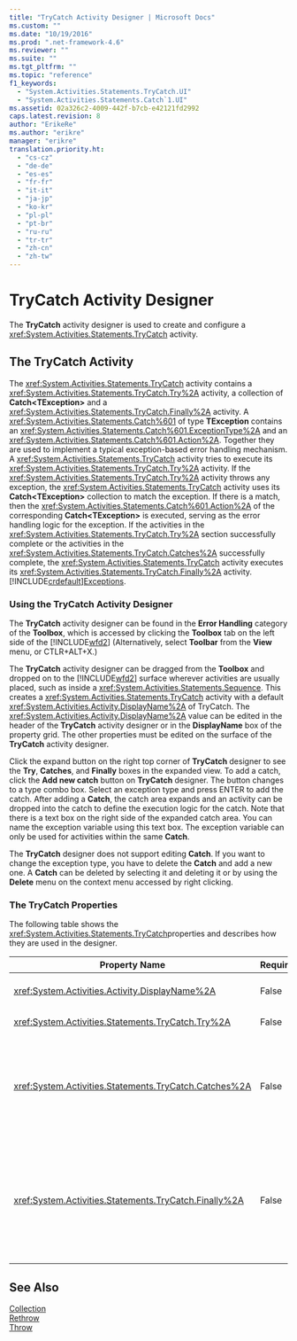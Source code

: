 ```yaml
---
title: "TryCatch Activity Designer | Microsoft Docs"
ms.custom: ""
ms.date: "10/19/2016"
ms.prod: ".net-framework-4.6"
ms.reviewer: ""
ms.suite: ""
ms.tgt_pltfrm: ""
ms.topic: "reference"
f1_keywords: 
  - "System.Activities.Statements.TryCatch.UI"
  - "System.Activities.Statements.Catch`1.UI"
ms.assetid: 02a326c2-4009-442f-b7cb-e42121fd2992
caps.latest.revision: 8
author: "ErikeRe"
ms.author: "erikre"
manager: "erikre"
translation.priority.ht: 
  - "cs-cz"
  - "de-de"
  - "es-es"
  - "fr-fr"
  - "it-it"
  - "ja-jp"
  - "ko-kr"
  - "pl-pl"
  - "pt-br"
  - "ru-ru"
  - "tr-tr"
  - "zh-cn"
  - "zh-tw"
---
```

# TryCatch Activity Designer
The **TryCatch** activity designer is used to create and configure a <xref:System.Activities.Statements.TryCatch> activity.  
  
## The TryCatch Activity  
 The <xref:System.Activities.Statements.TryCatch> activity contains a <xref:System.Activities.Statements.TryCatch.Try%2A> activity, a collection of **Catch\<TException>** and a <xref:System.Activities.Statements.TryCatch.Finally%2A> activity. A <xref:System.Activities.Statements.Catch%601> of type **TException** contains an <xref:System.Activities.Statements.Catch%601.ExceptionType%2A> and an <xref:System.Activities.Statements.Catch%601.Action%2A>. Together they are used to implement a typical exception-based error handling mechanism. A <xref:System.Activities.Statements.TryCatch> activity tries to execute its <xref:System.Activities.Statements.TryCatch.Try%2A> activity. If the <xref:System.Activities.Statements.TryCatch.Try%2A> activity throws any exception, the <xref:System.Activities.Statements.TryCatch> activity uses its **Catch<TException\>** collection to match the exception. If there is a match, then the <xref:System.Activities.Statements.Catch%601.Action%2A> of the corresponding **Catch\<TException>** is executed, serving as the error handling logic for the exception. If the activities in the <xref:System.Activities.Statements.TryCatch.Try%2A> section successfully complete or the activities in the <xref:System.Activities.Statements.TryCatch.Catches%2A> successfully complete, the <xref:System.Activities.Statements.TryCatch> activity executes its <xref:System.Activities.Statements.TryCatch.Finally%2A> activity. [!INCLUDE[crdefault](../test/includes/crdefault_md.md)][Exceptions](../Topic/Exceptions.md).  
  
### Using the TryCatch Activity Designer  
 The **TryCatch** activity designer can be found in the **Error Handling** category of the **Toolbox**, which is accessed by clicking the **Toolbox** tab on the left side of the [!INCLUDE[wfd2](../workflow-designer/includes/wfd2_md.md)] (Alternatively, select **Toolbar** from the **View** menu, or CTLR+ALT+X.)  
  
 The **TryCatch** activity designer can be dragged from the **Toolbox** and dropped on to the [!INCLUDE[wfd2](../workflow-designer/includes/wfd2_md.md)] surface wherever activities are usually placed, such as inside a <xref:System.Activities.Statements.Sequence>. This creates a <xref:System.Activities.Statements.TryCatch> activity with a default <xref:System.Activities.Activity.DisplayName%2A> of TryCatch. The <xref:System.Activities.Activity.DisplayName%2A> value can be edited in the header of the **TryCatch** activity designer or in the **DisplayName** box of the property grid. The other properties must be edited on the surface of the **TryCatch** activity designer.  
  
 Click the expand button on the right top corner of **TryCatch** designer to see the **Try**, **Catches**, and **Finally** boxes in the expanded view. To add a catch, click the **Add new catch** button on **TryCatch** designer. The button changes to a type combo box. Select an exception type and press ENTER to add the catch. After adding a **Catch**, the catch area expands and an activity can be dropped into the catch to define the execution logic for the catch. Note that there is a text box on the right side of the expanded catch area. You can name the exception variable using this text box. The exception variable can only be used for activities within the same **Catch**.  
  
 The **TryCatch** designer does not support editing **Catch**. If you want to change the exception type, you have to delete the **Catch** and add a new one. A **Catch** can be deleted by selecting it and deleting it or by using the **Delete** menu on the context menu accessed by right clicking.  
  
### The TryCatch Properties  
 The following table shows the <xref:System.Activities.Statements.TryCatch>properties and describes how they are used in the designer.  
  
|Property Name|Required|Usage|  
|-------------------|--------------|-----------|  
|<xref:System.Activities.Activity.DisplayName%2A>|False|Specifies the optional friendly name of the <xref:System.Activities.Statements.TryCatch> activity. The default is TryCatch.|  
|<xref:System.Activities.Statements.TryCatch.Try%2A>|False|The activity first executed when the <xref:System.Activities.Statements.TryCatch> executes.|  
|<xref:System.Activities.Statements.TryCatch.Catches%2A>|False|The collection of **Catch** elements to be checked when the <xref:System.Activities.Statements.TryCatch.Try%2A> activity throws an exception.<br /><br /> You need at least add one activity in <xref:System.Activities.Statements.TryCatch.Catches%2A> or an activity in the <xref:System.Activities.Statements.TryCatch.Finally%2A> block.|  
|<xref:System.Activities.Statements.TryCatch.Finally%2A>|False|The activity to be executed when the <xref:System.Activities.Statements.TryCatch.Try%2A> and any necessary activities in the <xref:System.Activities.Statements.TryCatch.Catches%2A> collection complete execution.<br /><br /> You need at least add one activity in <xref:System.Activities.Statements.TryCatch.Catches%2A> or an activity in the <xref:System.Activities.Statements.TryCatch.Finally%2A> block.|  
  
## See Also  
 [Collection](../workflow-designer/collection-activity-designers.md)   
 [Rethrow](../workflow-designer/rethrow-activity-designer.md)   
 [Throw](../workflow-designer/throw-activity-designer.md)